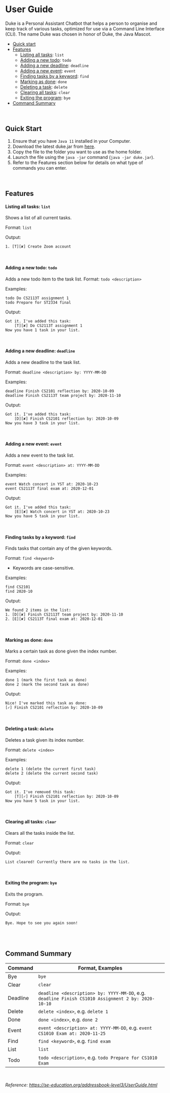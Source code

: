 # User Guide

Duke is a Personal Assistant Chatbot that helps a person to organise and keep track of various tasks,
optimized for use via a Command Line Interface (CLI).
The name Duke was chosen in honor of Duke, the Java Mascot.

- [Quick start](#quick-start)
- [Features](#features)
    - [Listing all tasks](#listing-all-tasks-list): `list`
    - [Adding a new todo](#adding-a-new-todo-todo): `todo`
    - [Adding a new deadline](#adding-a-new-deadline-deadline): `deadline`
    - [Adding a new event](#adding-a-new-event-event): `event`
    - [Finding tasks by a keyword](#finding-tasks-by-a-keyword-find): `find`
    - [Marking as done](#marking-as-done-done): `done`
    - [Deleting a task](#deleting-a-task-delete): `delete`
    - [Clearing all tasks](#clearing-all-tasks-clear): `clear`
    - [Exiting the program](#exiting-the-program-bye): `bye`
- [Command Summary](#command-summary)

<br>

## Quick Start

1. Ensure that you have `Java 11` installed in your Computer.
2. Download the latest duke.jar from [here](https://github.com/jusufnathanael/ip/releases/tag/v0.2).
3. Copy the file to the folder you want to use as the home folder.
4. Launch the file using the `java -jar` command (`java -jar duke.jar`).
5. Refer to the Features section below for details on what type of commands you can enter.

<br>

## Features

#### Listing all tasks: `list` 
Shows a list of all current tasks.

Format: `list`

Output:
```
1. [T][✘] Create Zoom account
```

<br>

#### Adding a new todo: `todo`
Adds a new todo item to the task list.
Format: `todo <description>`

Examples:
```
todo Do CS2113T assignment 1
todo Prepare for ST2334 final
```
Output:
```
Got it. I've added this task:
    [T][✘] Do CS2113T assignment 1
Now you have 1 task in your list.
```

<br>

#### Adding a new deadline: `deadline`
Adds a new deadline to the task list.

Format: `deadline <description> by: YYYY-MM-DD`

Examples:
```
deadline Finish CS2101 reflection by: 2020-10-09
deadline Finish CS2113T team project by: 2020-11-10
```
Output:
```
Got it. I've added this task:
    [D][✘] Finish CS2101 reflection by: 2020-10-09
Now you have 3 task in your list.
```

<br>

#### Adding a new event: `event`
Adds a new event to the task list.

Format: `event <description> at: YYYY-MM-DD`

Examples:
```
event Watch concert in YST at: 2020-10-23
event CS2113T final exam at: 2020-12-01 
```
Output:
```
Got it. I've added this task:
    [E][✘] Watch concert in YST at: 2020-10-23
Now you have 5 task in your list.
```

<br>

#### Finding tasks by a keyword: `find`
Finds tasks that contain any of the given keywords.

Format: `find <keyword>`
- Keywords are case-sensitive.


Examples:
```
find CS2101
find 2020-10
```
Output:
```
We found 2 items in the list:
1. [D][✘] Finish CS2113T team project by: 2020-11-10
2. [E][✘] CS2113T final exam at: 2020-12-01 
```

<br>

#### Marking as done: `done`
Marks a certain task as done given the index number.

Format: `done <index>`

Examples:
```
done 1 (mark the first task as done)
done 2 (mark the second task as done)
```
Output:
```
Nice! I've marked this task as done:
[✓] Finish CS2101 reflection by: 2020-10-09
```

<br>

#### Deleting a task: `delete`
Deletes a task given its index number.

Format: `delete <index>`

Examples:
```
delete 1 (delete the current first task)
delete 2 (delete the current second task)
```
Output:
```
Got it. I've removed this task:
    [T][✓] Finish CS2101 reflection by: 2020-10-09
Now you have 5 task in your list.
```

<br>

#### Clearing all tasks: `clear`
Clears all the tasks inside the list.

Format: `clear`

Output:
```
List cleared! Currently there are no tasks in the list.
```

<br>

#### Exiting the program: `bye`
Exits the program.

Format: `bye`

Output:
```
Bye. Hope to see you again soon!
```
<br><br>

## Command Summary

Command | Format, Examples
------- | ----------------
Bye | `bye`
Clear | `clear`
Deadline | `deadline <description> by: YYYY-MM-DD`, e.g. `deadline Finish CS1010 Assignment 2 by: 2020-10-10`
Delete | `delete <index>`, e.g. `delete 1`
Done | `done <index>`, e.g. `done 2`
Event | `event <description> at: YYYY-MM-DD`, e.g. `event CS1010 Exam at: 2020-11-25`
Find | `find <keyword>`, e.g. `find exam`
List | `list`
Todo | `todo <description>`, e.g. `todo Prepare for CS1010 Exam`

<br>

_Reference: https://se-education.org/addressbook-level3/UserGuide.html_

<br>
